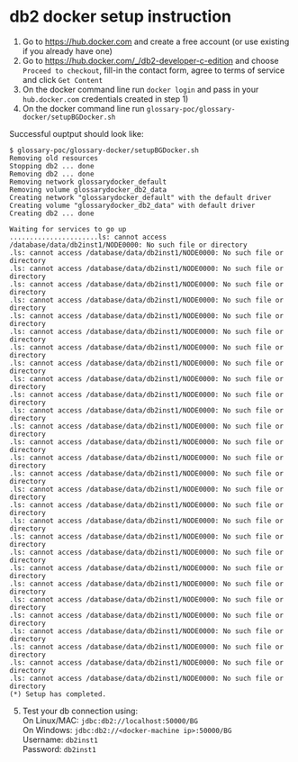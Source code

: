 # db2 docker setup instruction
1) Go to https://hub.docker.com and create a free account (or use existing if you already have one)
2) Go to https://hub.docker.com/_/db2-developer-c-edition and choose `Proceed to checkout`, fill-in the contact form, agree to terms of service and click `Get Content`
3) On the docker command line run `docker login` and pass in your `hub.docker.com` credentials created in step 1)
4) On the docker command line run `glossary-poc/glossary-docker/setupBGDocker.sh`

Successful ouptput should look like:
```
$ glossary-poc/glossary-docker/setupBGDocker.sh
Removing old resources
Stopping db2 ... done
Removing db2 ... done
Removing network glossarydocker_default
Removing volume glossarydocker_db2_data
Creating network "glossarydocker_default" with the default driver
Creating volume "glossarydocker_db2_data" with default driver
Creating db2 ... done

Waiting for services to go up
......................ls: cannot access /database/data/db2inst1/NODE0000: No such file or directory
.ls: cannot access /database/data/db2inst1/NODE0000: No such file or directory
.ls: cannot access /database/data/db2inst1/NODE0000: No such file or directory
.ls: cannot access /database/data/db2inst1/NODE0000: No such file or directory
.ls: cannot access /database/data/db2inst1/NODE0000: No such file or directory
.ls: cannot access /database/data/db2inst1/NODE0000: No such file or directory
.ls: cannot access /database/data/db2inst1/NODE0000: No such file or directory
.ls: cannot access /database/data/db2inst1/NODE0000: No such file or directory
.ls: cannot access /database/data/db2inst1/NODE0000: No such file or directory
.ls: cannot access /database/data/db2inst1/NODE0000: No such file or directory
.ls: cannot access /database/data/db2inst1/NODE0000: No such file or directory
.ls: cannot access /database/data/db2inst1/NODE0000: No such file or directory
.ls: cannot access /database/data/db2inst1/NODE0000: No such file or directory
.ls: cannot access /database/data/db2inst1/NODE0000: No such file or directory
.ls: cannot access /database/data/db2inst1/NODE0000: No such file or directory
.ls: cannot access /database/data/db2inst1/NODE0000: No such file or directory
.ls: cannot access /database/data/db2inst1/NODE0000: No such file or directory
.ls: cannot access /database/data/db2inst1/NODE0000: No such file or directory
.ls: cannot access /database/data/db2inst1/NODE0000: No such file or directory
.ls: cannot access /database/data/db2inst1/NODE0000: No such file or directory
.ls: cannot access /database/data/db2inst1/NODE0000: No such file or directory
.ls: cannot access /database/data/db2inst1/NODE0000: No such file or directory
.ls: cannot access /database/data/db2inst1/NODE0000: No such file or directory
.ls: cannot access /database/data/db2inst1/NODE0000: No such file or directory
.ls: cannot access /database/data/db2inst1/NODE0000: No such file or directory
.ls: cannot access /database/data/db2inst1/NODE0000: No such file or directory
.ls: cannot access /database/data/db2inst1/NODE0000: No such file or directory
.ls: cannot access /database/data/db2inst1/NODE0000: No such file or directory
.ls: cannot access /database/data/db2inst1/NODE0000: No such file or directory
(*) Setup has completed.
```

5) Test your db connection using: <br/>
 On Linux/MAC: `jdbc:db2://localhost:50000/BG`<br/>
 On Windows:  `jdbc:db2://<docker-machine ip>:50000/BG`<br/>
 Username: `db2inst1`<br/>
 Password: `db2inst1`
